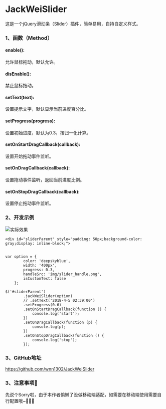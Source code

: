 # JackWeiSlider
这是一个jQuery滑动条（Slider）插件，简单易用，自持自定义样式。

### 1、函数（Method）

#### enable():
允许鼠标拖动，默认允许。

#### disEnable():
禁止鼠标拖动。

#### setText(text):
设置提示文字，默认显示当前进度百分比。

#### setProgress(progress):
设置初始进度，默认为0.3，按归一化计算。

#### setOnStartDragCallback(callback):
设置开始拖动事件监听。

#### setOnDragCallback(callback):
设置拖动事件监听，返回当前进度比例。

#### setOnStopDragCallback(callback):
设置停止拖动事件监听。


### 2、开发示例
![实际效果](https://github.com/wnn1302/JackWeiSlider/blob/master/screenshot.png)

```
<div id="sliderParent" style="padding: 50px;background-color: gray;display: inline-block;">
```

```

var option = {
        color: 'deepskyblue',
        width: '400px',
        progress: 0.3,
        handleSrc: 'img/slider_handle.png',
        isCustomText: false
    };
   
$('#sliderParent')
        .jackWeiSlider(option)
        // .setText('2018-4-5 02:39:00')
        .setProgress(0.6)
        .setOnStartDragCallback(function () {
            console.log('start');
        })
        .setOnDragCallback(function (p) {
            console.log(p);
        })
        .setOnStopDragCallback(function () {
            console.log('stop');
        });
```
### 3、GitHub地址

https://github.com/wnn1302/JackWeiSlider

### 3、注意事项:bug:

先说个Sorry啦，由于本作者偷懒了没做移动端适配，如需要在移动端使用需要自行配置哦~:green_heart::green_heart::green_heart:

